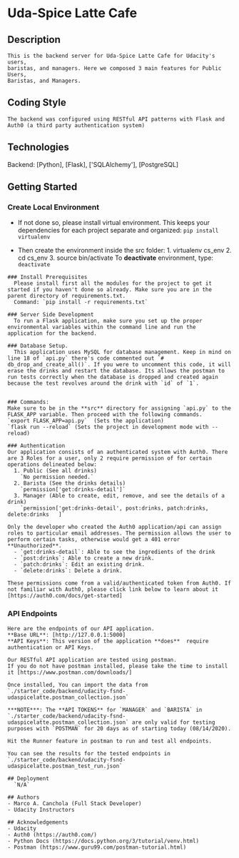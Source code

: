 # Uda-Spice Latte Cafe

  ## Description
    This is the backend server for Uda-Spice Latte Cafe for Udacity's users,
    baristas, and managers. Here we composed 3 main features for Public Users,
    Baristas, and Managers.

  ## Coding Style
    The backend was configured using RESTful API patterns with Flask and Auth0 (a third party authentication system)

  ## Technologies
   Backend: [Python], [Flask], ['SQLAlchemy'], [PostgreSQL]

  ## Getting Started

   ### Create Local Environment
   - If not done so, please install virtual environment. This keeps your dependencies for each project separate and organized:  `pip install virtualenv`

   - Then create the environment inside the src folder:
    1. virtualenv cs_env
    2. cd cs_env
    3. source bin/activate
    To **deactivate** environment, type: `deactivate`

    ### Install Prerequisites
      Please install first all the modules for the project to get it started if you haven't done so already. Make sure you are in the parent directory of requirements.txt.
      Command: `pip install -r requirements.txt`

    ### Server Side Development
      To run a Flask application, make sure you set up the proper environmental variables within the command line and run the application for the backend.

    ### Database Setup.
      This application uses MySQL for database management. Keep in mind on line 18 of `api.py` there's code commented out `# db_drop_and_create_all()`. If you were to uncomment this code, it will erase the drinks and restart the database. Its allows the postman to run tests correctly when the database is dropped and created again because the test revolves around the drink with `id` of `1`.


    ### Commands:
    Make sure to be in the **src** directory for assigning `api.py` to the FLASK_APP variable. Then proceed with the following commands.
    `export FLASK_APP=api.py`  (Sets the application)
    `flask run --reload` (Sets the project in development mode with --reload)

    ### Authentication
    Our application consists of an authenticated system with Auth0. There are 3 Roles for a user, only 2 require permission of for certain operations delineated below:
      1. Public (See all drinks)
        `No permission needed.`
      2. Barista (See the drinks details)
        `permission['get:drinks-detail']`
      3. Manager (Able to create, edit, remove, and see the details of a drink)
        `permission['get:drinks-detail', post:drinks, patch:drinks, delete:drinks	]`

    Only the developer who created the Auth0 application/api can assign roles to particular email addresses. The permission allows the user to perform certain tasks, otherwise would get a 401 error **Unauthorized**.
      - `get:drinks-detail`: Able to see the ingredients of the drink
      - `post:drinks`: Able to create a new drink.
      - `patch:drinks`: Edit an existing drink.
      - `delete:drinks`: Delete a drink.

    These permissions come from a valid/authenticated token from Auth0. If not familiar with Auth0, please click link below to learn about it [https://auth0.com/docs/get-started]

  ### API Endpoints
    Here are the endpoints of our API application.
    **Base URL**: [http://127.0.0.1:5000]
    **API Keys**: This version of the application **does**  require authentication or API Keys.

    Our RESTful API application are tested using postman.
    If you do not have postman installed, please take the time to install it [https://www.postman.com/downloads/]

    Once installed, You can import the data from
    `./starter_code/backend/udacity-fsnd-udaspicelatte.postman_collection.json`

    ***NOTE***: The **API TOKENS** for `MANAGER` and `BARISTA` in `./starter_code/backend/udacity-fsnd-udaspicelatte.postman_collection.json` are only valid for testing purposes with `POSTMAN` for 20 days as of starting today (08/14/2020).

    Hit the Runner feature in postman to run and test all endpoints.

    You can see the results for the tested endpoints in  `./starter_code/backend/udacity-fsnd-udaspicelatte.postman_test_run.json`

    ## Deployment
      `N/A`

    ## Authors
    - Marco A. Canchola (Full Stack Developer)
    - Udacity Instructors

    ## Acknowledgements
    - Udacity
    - Auth0 (https://auth0.com/)
    - Python Docs (https://docs.python.org/3/tutorial/venv.html)
    - Postman (https://www.guru99.com/postman-tutorial.html)
